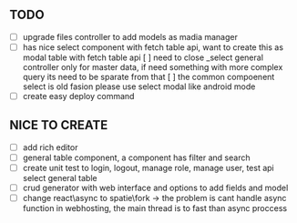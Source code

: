 ## TODO

-   [ ] upgrade files controller to add models as madia manager
-   [ ] has nice select component with fetch table api, want to create this as modal table with fetch table api
        [ ] need to close \_select general controller only for master data, if need something with more complex query its need to be sparate from that
        [ ] the common compoenent select is old fasion please use select modal like android mode
-   [ ] create easy deploy command

## NICE TO CREATE

-   [ ] add rich editor
-   [ ] general table component, a component has filter and search
-   [ ] create unit test to login, logout, manage role, manage user, test api select general table
-   [ ] crud generator with web interface and options to add fields and model
-   [ ] change react\async to spatie\fork
        -> the problem is cant handle async function in webhosting, the main thread is to fast than async proccess
